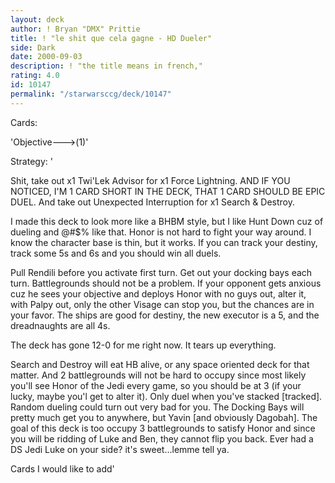 ```yaml
---
layout: deck
author: ! Bryan "DMX" Prittie
title: ! "le shit que cela gagne - HD Dueler"
side: Dark
date: 2000-09-03
description: ! "the title means in french,"
rating: 4.0
id: 10147
permalink: "/starwarsccg/deck/10147"
---
```

Cards: 

'Objective--->(1)'

Strategy: '

Shit, take out x1 Twi'Lek Advisor for x1 Force Lightning.  AND IF YOU NOTICED, I'M 1 CARD SHORT IN THE DECK, THAT 1 CARD SHOULD BE EPIC DUEL.  And take out Unexpected Interruption for x1 Search & Destroy.

I made this deck to look more like a BHBM style, but I like Hunt Down cuz of dueling and @#$% like that.  Honor is not hard to fight your way around.  I know the character base is thin, but it works.  If you can track your destiny, track some 5s and 6s and you should win all duels.

Pull Rendili before you activate first turn.  Get out your docking bays each turn.  Battlegrounds should not be a problem.  If your opponent gets anxious cuz he sees your objective and deploys Honor with no guys out, alter it, with Palpy out, only the other Visage can stop you, but the chances are in your favor.  The ships are good for destiny, the new executor is a 5, and the dreadnaughts are all 4s.

The deck has gone 12-0 for me right now.  It tears up everything.

Search and Destroy will eat HB alive, or any space oriented deck for that matter.  And 2 battlegrounds will not be hard to occupy since most likely you'll see Honor of the Jedi every game, so you should be at 3 (if your lucky, maybe you'l get to alter it).  Only duel when you've stacked [tracked].  Random dueling could turn out very bad for you.	The Docking Bays will pretty much get you to anywhere, but Yavin [and obviously Dagobah].  The goal of this deck is too occupy 3 battlegrounds to satisfy Honor and since you will be ridding of Luke and Ben, they cannot flip you back.  Ever had a DS Jedi Luke on your side? it's sweet...lemme tell ya.

Cards I would like to add'
